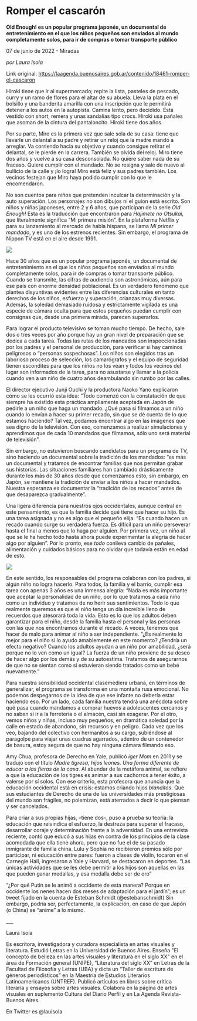 # Romper el cascarón

**Old Enough! es un popular programa japonés, un documental de entretenimiento en el que los niños pequeños son enviados al mundo completamente solos, para ir de compras o tomar transporte público**

07 de junio de 2022 - Miradas

_por Laura Isola_

Link original: https://laagenda.buenosaires.gob.ar/contenido/18461-romper-el-cascaron



Hiroki tiene que ir al supermercado; repite la lista, pasteles de pescado, curry y un ramo de flores para el altar de su abuela. Lleva la plata en el bolsillo y una banderita amarilla con una inscripción que le permitirá detener a los autos en la autopista. Camina lento, pero decidido. Está vestido con short, remera y unas sandalias tipo crocs. Hiroki usa pañales que asoman de la cintura del pantaloncito. Hiroki tiene dos años.




Por su parte, Miro es la primera vez que sale sola de su casa: tiene que llevarle un delantal a su padre y retirar un reloj que la madre mandó a arreglar. Va corriendo hacia su objetivo y cuando consigue retirar el delantal, se le pierde en la carrera. También se olvida del reloj. Miro tiene dos años y vuelve a su casa desconsolada. No quiere saber nada de su fracaso. Quiere cumplir con el mandado. No se resigna y sale de nuevo al bullicio de la calle y ¡lo logra! Miro está feliz y sus padres también. Los vecinos festejan que Miro haya podido cumplir con lo que le encomendaron.




No son cuentos para niños que pretenden inculcar la determinación y la auto superación. Los personajes no son dibujos ni el guion está escrito. Son niños y niñas japoneses, entre 2 y 6 años, que participan de la serie *Old Enough!* Esta es la traducción que encontraron para *Hajimete no Otsukai,* que literalmente significa “Mi primera misión”. En la plataforma Netflix y para su lanzamiento al mercado de habla hispana, se llama *Mi primer mandado*, y es uno de los estrenos recientes. Sin embargo, el programa de Nippon TV está en el aire desde 1991.




![](https://cdn.feater.me/files/images/275841/7b290030-c0fd-4ed6-a91d-29dc1ca4ed78.jpg)




Hace 30 años que es un popular programa japonés, un documental de entretenimiento en el que los niños pequeños son enviados al mundo completamente solos, para ir de compras o tomar transporte público. Cuando se transmite, las cifras de audiencia son astronómicas, aún para ese país con enorme densidad poblacional. Es un verdadero fenómeno que plantea disyuntivas evidentes entre las diferencias culturales en tanto derechos de los niños, esfuerzo y superación, crianzas muy diversas. Además, la soledad demasiado ruidosa y estrictamente vigilada es una especie de cámara oculta para que estos pequeños puedan cumplir con consignas que, desde una primera mirada, parecen superarlos.




Para lograr el producto televisivo se toman mucho tiempo. De hecho, sale dos o tres veces por año porque hay un gran nivel de preparación que se dedica a cada tarea. Todas las rutas de los mandados son inspeccionadas por los padres y el personal de producción, para verificar si hay caminos peligrosos o “personas sospechosas”. Los niños son elegidos tras un laborioso proceso de selección, los camarógrafos y el equipo de seguridad tienen escondites para que los niños no los vean y todos los vecinos del lugar son informados de la tarea, para no asustarse y llamar a la policía cuando ven a un niño de cuatro años deambulando sin rumbo por las calles.




El director ejecutivo Junji Ouchi y la productora Naoko Yano explicaron cómo se les ocurrió esta idea: “Todo comenzó con la constatación de que siempre ha existido esta práctica ampliamente aceptada en Japón de pedirle a un niño que haga un mandado. ¿Qué pasa si filmamos a un niño cuando lo envían a hacer su primer recado, sin que se dé cuenta de lo que estamos haciendo? Tal vez, podamos encontrar algo en las imágenes que sea digno de la televisión. Con eso, comenzamos a realizar simulaciones y aprendimos que de cada 10 mandados que filmamos, sólo uno será material de televisión”.




Sin embargo, no estuvieron buscando candidatos para un programa de TV, sino haciendo un documental sobre la tradición de los mandados: “es más un documental y tratamos de encontrar familias que nos permitan grabar sus historias. Las situaciones familiares han cambiado drásticamente durante los más de 30 años desde que comenzamos esto, sin embargo, en Japón, se mantiene la tradición de enviar a los niños a hacer mandados. Nuestra esperanza es documentar la “tradición de los recados” antes de que desaparezca gradualmente”.




Una ligera diferencia para nuestros ojos occidentales, aunque central en este pensamiento, es que la familia decide qué tiene que hacer su hijo. Es una tarea asignada y no es algo que el pequeño elija: “Es cuando hacen un recado cuando surge su verdadera fuerza. Es difícil para un niño perseverar hasta el final a menos que lo haga por alguien. Por primera vez, un niño al que se le ha hecho todo hasta ahora puede experimentar la alegría de hacer algo por alguien”. Por lo pronto, ese *todo* conlleva cambio de pañales, alimentación y cuidados básicos para no olvidar que todavía están en edad de esto.




![](https://cdn.feater.me/files/images/275847/4258bd46-b304-4607-afaf-d62222dde66e.jpg)




En este sentido, los responsables del programa colaboran con los padres, si algún niño no logra hacerlo. Para todos, la familia y el barrio, cumplir esa tarea con apenas 3 años es una inmensa alegría: “Nada es más importante que aceptar la personalidad de un niño, por lo que tratamos a cada niño como un individuo y tratamos de no herir sus sentimientos. Todo lo que realmente queremos es que el niño tenga un día increíble lleno de recuerdos que atesorará toda la vida. Esto es lo que los adultos deben garantizar para el niño, desde la familia hasta el personal y las personas con las que nos encontramos durante el recado. A veces, tenemos que hacer de malo para animar al niño a ser independiente. “¿Es realmente lo mejor para el niño si lo ayudo amablemente en este momento? ¿Tendría un efecto negativo? Cuando los adultos ayudan a un niño por amabilidad, ¿será porque no lo ven como un igual? La fuerza de un niño proviene de su deseo de hacer algo por los demás y de su autoestima. Tratamos de asegurarnos de que no se sientan como si estuvieran siendo tratados como un bebé nuevamente.”




Para nuestra sensibilidad occidental clasemediera urbana, en términos de generalizar, el programa se transforma en una montaña rusa emocional. No podemos despegarnos de la idea de que ese infante no debería estar haciendo eso. Por un lado, cada familia nuestra tendrá una anécdota sobre qué pasa cuando mandamos a comprar huevos a adolescentes cercanos y no saben si ir a la ferretería o el almacén, casi sin exagerar. Por el otro, vemos niños y niñas, incluso muy pequeños, en dramática soledad por la calle en estado de abandono, sin recursos y en peligro. Cada vez que los veo, bajando del colectivo con hermanitos a su cargo, subiéndose al paragolpe para viajar unas cuadras agarrados, adentro de un contenedor de basura, estoy segura de que no hay ninguna cámara filmando eso.




Amy Chua, profesora de Derecho en Yale, publicó *iger Mom* en 2011 y se tradujo con el título *Madre tigresa, hijos leones. Una forma diferente de educar a las fieras de la casa*. Al abundar de la metáfora animal, se refiere a que la educación de los tigres es animar a sus cachorros a tener éxito, a valerse por sí solos. Con ese criterio, esta profesora que anuncia que la educación occidental está en crisis: estamos criando hijos *blanditos*. Que sus estudiantes de Derecho de una de las universidades más prestigiosas del mundo son frágiles, no polemizan, está aterrados a decir lo que piensan y ser cancelados.




Para criar a sus propias hijas, –tiene dos–, puso a prueba su teoría: la educación que reivindica el esfuerzo, la destreza para superar el fracaso, desarrollar coraje y determinación frente a la adversidad. En una entrevista reciente, contó que educó a sus hijas en contra de los principios de la clase acomodada que ella tiene ahora, pero que no fue el de su pasado inmigrante de familia china. Lulu y Sophia no recibieron premios sólo por participar, ni educación entre pares: fueron a clases de violín, tocaron en el Carnegie Hall, ingresaron a Yale y Harvard, se destacaron en deportes. “Las únicas actividades que se les debe permitir a los hijos son aquellas en las que pueden ganar medallas, y esa medalla debe ser de oro”




“¿Por qué Putin se le animó a occidente de esta manera? Porque en occidente los nenes hacen dos meses de adaptación para el jardín”; es un tweet fijado en la cuenta de Esteban Schmidt (@estebanschmidt) Sin embargo, podría ser, perfectamente, la explicación, en caso de que Japón (o China) se “anime” a lo mismo.




\_\_\_




Laura Isola




Es escritora, investigadora y curadora especialista en artes visuales y literatura. Estudió Letras en la Universidad de Buenos Aires. Enseña "El concepto de belleza en las artes visuales y literatura en el siglo XX" en el área de Formación general (UNIPE), “Literatura del siglo XX” en Letras de la Facultad de Filosofía y Letras (UBA) y dicta un “Taller de escritura de géneros periodísticos” en la Maestría de Estudios Literarios Latinoamericanos (UNTREF). Publicó artículos en libros sobre crítica literaria y ensayos sobre artes visuales. Colabora en la página de artes visuales en suplemento Cultura del Diario Perfil y en La Agenda Revista-Buenos Aires.




En Twitter es @lauisola



